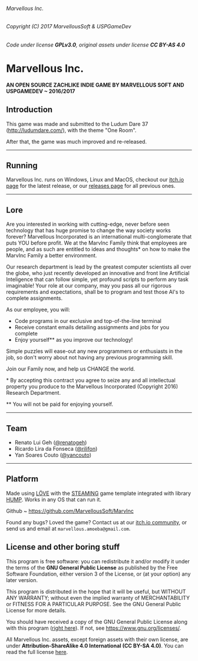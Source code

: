 ###### Marvellous Inc.
###### Copyright (C) 2017  MarvellousSoft & USPGameDev
###### Code under license **GPLv3.0**, original assets under license **CC BY-AS 4.0**

# Marvellous Inc.

**AN OPEN SOURCE ZACHLIKE INDIE GAME BY MARVELLOUS SOFT AND USPGAMEDEV ~ 2016/2017**

## Introduction

This game was made and submitted to the Ludum Dare 37 (http://ludumdare.com/), with the theme "One Room".

After that, the game was much improved and re-released.

----------------------------------------------------

## Running

Marvellous Inc. runs on Windows, Linux and MacOS, checkout our [itch.io page](https://marvellous.itch.io/marvellous-inc) for the latest release, or our [releases page](https://github.com/MarvellousSoft/MarvInc/releases) for all previous ones.

----------------------------------------------------

## Lore

Are you interested in working with cutting-edge, never before seen technology that has huge promise to change the way society works forever? Marvellous Incorporated is an international multi-conglomerate that puts YOU before profit. We at the MarvInc Family think that employees are people, and as such are entitled to ideas and thoughts\* on how to make the MarvInc Family a better environment.

Our research department is lead by the greatest computer scientists all over the globe, who just recently developed an innovative and front line Artificial Inteligence that can follow simple, yet profound scripts to perform any task imaginable! Your role at our company, may you pass all our rigorous requirements and expectations, shall be to program and test those AI's to complete assignments.

As our employee, you will:

- Code programs in our exclusive and top-of-the-line terminal
- Receive constant emails detailing assignments and jobs for you complete
- Enjoy yourself\*\* as you improve our technology!

Simple puzzles will ease-out any new programmers or enthusiasts in the job, so don't worry about not having any previous programming skill.

Join our Family now, and help us CHANGE the world.

\* By accepting this contract you agree to seize any and all intellectual property you produce to the Marvellous Incorporated (Copyright 2016) Research Department.

\*\* You will not be paid for enjoying yourself.

----------------------------------------------------

## Team

- Renato Lui Geh ([@renatogeh](https://github.com/renatogeh))
- Ricardo Lira da Fonseca ([@rilifon](https://github.com/rilifon))
- Yan Soares Couto ([@yancouto](https://github.com/yancouto))

----------------------------------------------------


## Platform

Made using [LÖVE](https://love2d.org/) with the [STEAMING](https://github.com/uspgamedev/STEAMING) game template integrated with library [HUMP](http://hump.readthedocs.org/).
Works in any OS that can run it.

Github
    ~ https://github.com/MarvellousSoft/MarvInc


Found any bugs? Loved the game? Contact us at our [itch.io community](https://marvellous.itch.io/marvellous-inc/community), or send us and email at `marvellous.amoeba@gmail.com`.

## License and other boring stuff

This program is free software: you can redistribute it and/or modify
it under the terms of the **GNU General Public License** as published by
the Free Software Foundation, either version 3 of the License, or
(at your option) any later version.

This program is distributed in the hope that it will be useful,
but WITHOUT ANY WARRANTY; without even the implied warranty of
MERCHANTABILITY or FITNESS FOR A PARTICULAR PURPOSE.  See the
GNU General Public License for more details.

You should have received a copy of the GNU General Public License
along with this program ([right here](https://github.com/MarvellousSoft/MarvInc/blob/dev/LICENSE.txt)). If not, see <https://www.gnu.org/licenses/>.

All Marvellous Inc. assets, except foreign assets with their own license, are under **Attribution-ShareAlike 4.0 International (CC BY-SA 4.0)**. You can read the full license [here](https://github.com/MarvellousSoft/MarvInc/blob/dev/marv/assets/ASSETS-LICENSE.txt).
